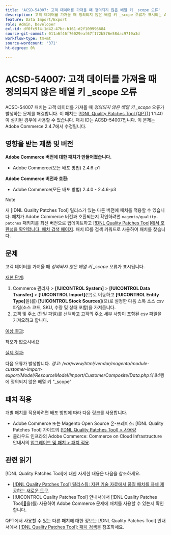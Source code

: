 ```yaml
---
title: 'ACSD-54007: 고객 데이터를 가져올 때 정의되지 않은 배열 키 _scope 오류'
description: 고객 데이터를 가져올 때 정의되지 않은 배열 키 _scope 오류가 표시되는 Adobe Commerce 문제를 해결하려면 ACSD-54007 패치를 적용합니다.
feature: Data Import/Export
role: Admin, Developer
exl-id: df0fc9f4-1d42-47bc-b161-d2f109996684
source-git-commit: 011a6f46f76029eaf67f172b576e58dac9710a3d
workflow-type: tm+mt
source-wordcount: '371'
ht-degree: 0%

---
```


# ACSD-54007: 고객 데이터를 가져올 때 정의되지 않은 배열 키 _scope 오류

ACSD-54007 패치는 고객 데이터를 가져올 때 *정의되지 않은 배열 키 _scope* 오류가 발생하는 문제를 해결합니다. 이 패치는 [[!DNL Quality Patches Tool (QPT)]](https://experienceleague.adobe.com/en/docs/commerce-operations/tools/quality-patches-tool/quality-patches-tool-to-self-serve-quality-patches) 1.1.40이 설치된 경우에 사용할 수 있습니다. 패치 ID는 ACSD-54007입니다. 이 문제는 Adobe Commerce 2.4.7에서 수정됩니다.

## 영향을 받는 제품 및 버전

**Adobe Commerce 버전에 대한 패치가 만들어졌습니다.**

* Adobe Commerce(모든 배포 방법) 2.4.6-p1

**Adobe Commerce 버전과 호환:**

* Adobe Commerce(모든 배포 방법) 2.4.0 - 2.4.6-p3

>[!NOTE]
>
>새 [!DNL Quality Patches Tool] 릴리스가 있는 다른 버전에 패치를 적용할 수 있습니다. 패치가 Adobe Commerce 버전과 호환되는지 확인하려면 `magento/quality-patches` 패키지를 최신 버전으로 업데이트하고 [[!DNL Quality Patches Tool]에서 호환성을 확인합니다. 패치 검색 페이지](https://experienceleague.adobe.com/tools/commerce-quality-patches/index.html). 패치 ID를 검색 키워드로 사용하여 패치를 찾습니다.

## 문제

고객 데이터를 가져올 때 *정의되지 않은 배열 키 _scope* 오류가 표시됩니다.

<u>재현 단계</u>:

1. Commerce 관리자 > **[!UICONTROL System]** > **[!UICONTROL Data Transfer]** > **[!UICONTROL Import]**(으)로 이동하고 **[!UICONTROL Entity Type]**&#x200B;을(를) **[!UICONTROL Stock Sources]**(으)로 설정한 다음 스톡 소스 csv 파일(소스 코드, SKU, 수량 및 상태 포함)을 가져옵니다.
1. 고객 및 주소 (단일 파일)를 선택하고 고객의 주소 세부 사항이 포함된 csv 파일을 가져오려고 합니다.

<u>예상 결과</u>:

착오가 없으시네요

<u>실제 결과</u>:

다음 오류가 발생합니다. *경고: /var/www/html/vendor/magento/module-customer-import-export/Model/ResourceModel/Import/CustomerComposite/Data.php의 84*&#x200B;행에 정의되지 않은 배열 키 &quot;_scope&quot;

## 패치 적용

개별 패치를 적용하려면 배포 방법에 따라 다음 링크를 사용합니다.

* Adobe Commerce 또는 Magento Open Source 온-프레미스: [!DNL Quality Patches Tool] 가이드의 [[!DNL Quality Patches Tool] > 사용량](/help/tools/quality-patches-tool/usage.md)
* 클라우드 인프라의 Adobe Commerce: Commerce on Cloud Infrastructure 안내서의 [업그레이드 및 패치 > 패치 적용](https://experienceleague.adobe.com/docs/commerce-cloud-service/user-guide/develop/upgrade/apply-patches.html).

## 관련 읽기

[!DNL Quality Patches Tool]에 대한 자세한 내용은 다음을 참조하세요.

* [[!DNL Quality Patches Tool] 릴리스됨: 지원 기술 자료에서 품질 패치를 자체 제공하는 새로운 도구](https://experienceleague.adobe.com/en/docs/commerce-operations/tools/quality-patches-tool/quality-patches-tool-to-self-serve-quality-patches).
* [!UICONTROL Quality Patches Tool] 안내서에서  [!DNL Quality Patches Tool][&#128279;](/help/tools/quality-patches-tool/patches-available-in-qpt/check-patch-for-magento-issue-with-magento-quality-patches.md)을(를) 사용하여 Adobe Commerce 문제에 패치를 사용할 수 있는지 확인합니다.


QPT에서 사용할 수 있는 다른 패치에 대한 정보는 [!DNL Quality Patches Tool] 안내서에서 [[!DNL Quality Patches Tool]: 패치 검색](https://experienceleague.adobe.com/tools/commerce-quality-patches/index.html)을 참조하세요.

